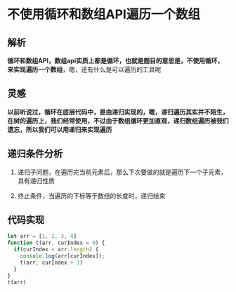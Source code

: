 # 不使用循环和数组API遍历一个数组

## 解析

**循环和数组API，数组api实质上都是循环，也就是题目的意思是，不使用循环，来实现遍历一个数组**，嗯，还有什么是可以遍历的工具呢


## 灵感

**以前听说过，循环在底层代码中，是由递归实现的，嗯，递归遍历其实并不陌生，在树的遍历上，我们经常使用，不过由于数组循环更加直观，递归数组遍历被我们遗忘，所以我们可以用递归来实现遍历**

## 递归条件分析

1. 递归子问题，在遍历完当前元素后，那么下次要做的就是遍历下一个子元素，具有递归性质

2. 终止条件，当遍历的下标等于数组的长度时，递归结束

## 代码实现

```js
let arr = [1, 2, 3, 4]
function t(arr, curIndex = 0) {
  if(curIndex < arr.length) {
    console.log(arr[curIndex]);
    t(arr, curIndex + 1)
  }
}
t(arr)
```